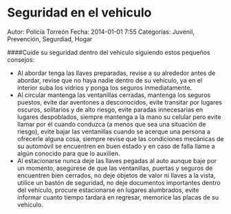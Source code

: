 Seguridad en el vehiculo
====================

Autor: Policía Torreón
Fecha: 2014-01-01 7:55
Categorías: Juvenil, Prevención, Segurdiad, Hogar

####Cuide su seguridad dentro del vehiculo siguiendo estos pequeños consejos:
* Al abordar tenga las llaves preparadas, revise a su alrededor antes de abordar, revise que no haya nadie dentro de su vehículo, ya en el interior suba los vidrios y ponga los seguros inmediatamente.
* Al circular mantenga las ventanillas cerradas, mantenga los seguros puestos, evite dar aventones a desconocidos, evite transitar por lugares oscuros, solitarios y de alto riesgo, evite paradas innecesarias en lugares despoblados, siempre mantenga a la mano su celular pero evite llamar por él cuando conduzca (a menos que sea una situación de riesgo), evite bajar las ventanillas cuando se acerque una persona a ofrecerle alguna cosa, siempre revise que las condiciones mecánicas de su automóvil se encuentren en buen estado y en caso de falla llame a algún conocido para que lo auxilien.
* Al estacionarse nunca deje las llaves pegadas al auto aunque baje por un momento, asegúrese de que las ventanillas, puertas y seguros de encuentren bien cerrados, no deje objetos de valor ni llaves a la vista, utilice un bastón de seguridad, no deje documentos importantes dentro del vehículo, procure estacionarse en lugares alumbrados, evite informar cuanto tiempo tardará en regresar, memorice las placas de su vehículo.
